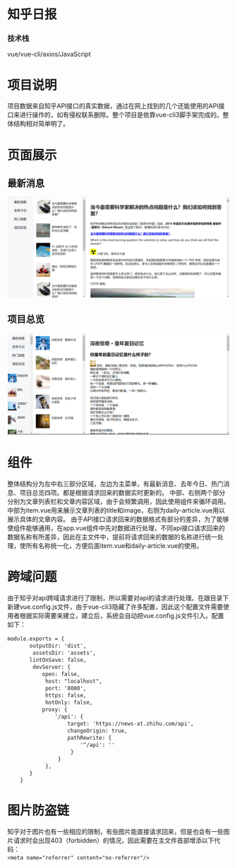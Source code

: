 # 知乎日报

### 技术栈
vue/vue-cli/axios/JavaScript

项目说明
===

项目数据来自知乎API接口的真实数据，通过在网上找到的几个还能使用的API接口来进行操作的，如有侵权联系删除。整个项目是依靠vue-cli3脚手架完成的。整体结构相对简单明了。


页面展示
===
## 最新消息

![image](https://github.com/liuzb13/zhihudaily/blob/master/lastednews.PNG)
## 项目总览

![image](https://github.com/liuzb13/zhihudaily/blob/master/totalitem.PNG)


组件
===

整体结构分为左中右三部分区域，左边为主菜单，有最新消息、去年今日、热门消息、项目总览四项。都是根据请求回来的数据实时更新的。
中部、右侧两个部分分别为文章列表栏和文章内容区域，由于会频繁调用，因此使用组件来循环调用。
中部为item.vue用来展示文章列表的title和image，右侧为daily-article.vue用以展示具体的文章内容。
由于API接口请求回来的数据格式有部分的差异，为了能够使组件能够通用，在app.vue组件中先对数据进行处理，不同api接口请求回来的数据名称有所差异，因此在主文件中，提前将请求回来的数据的名称进行统一处理，使所有名称统一化，方便后面item.vue和daily-article.vue的使用。


跨域问题
===

由于知乎对api跨域请求进行了限制，所以需要对api的请求进行处理。在跟目录下新建vue.config.js文件，由于vue-cli3隐藏了许多配置，因此这个配置文件需要使用者根据实际需要来建立，建立后，系统会自动把vue.config.js文件引入。配置如下：
```
module.exports = {
       outputDir: 'dist',   
        assetsDir: 'assets', 
       lintOnSave: false, 
        devServer: {
           open: false, 
            host: "localhost", 
            port: '8080',
            https: false,
            hotOnly: false, 
           proxy: {
               '/api': {
                   target: 'https://news-at.zhihu.com/api', 
                   changeOrigin: true,
                   pathRewrite: {
                       '^/api': ''
                    }
                }
            },
       }
    }
 ```

图片防盗链
===

知乎对于图片也有一些相应的限制，有些图片能直接请求回来，但是也会有一些图片请求时会出现403（forbidden）的情况，因此需要在主文件首部增添以下代码：<br/>
```<meta name="referrer" content="no-referrer"/>```

